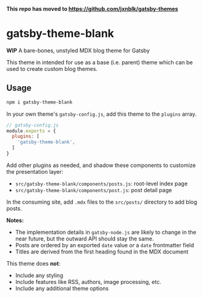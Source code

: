 
**This repo has moved to https://github.com/jxnblk/gatsby-themes**

# gatsby-theme-blank

**WIP** A bare-bones, unstyled MDX blog theme for Gatsby

This theme in intended for use as a base (i.e. parent) theme which can be used to create custom blog themes.

## Usage

```sh
npm i gatsby-theme-blank
```

In your own theme's `gatsby-config.js`, add this theme to the `plugins` array.

```js
// gatsby-config.js
module.exports = {
  plugins: [
    'gatsby-theme-blank',
  ]
}
```

Add other plugins as needed, and shadow these components to customize the presentation layer:

- `src/gatsby-theme-blank/components/posts.js`: root-level index page
- `src/gatsby-theme-blank/components/post.js`: post detail page

In the consuming site, add `.mdx` files to the `src/posts/` directory to add blog posts.

**Notes:**

- The implementation details in `gatsby-node.js` are likely to change in the near future, but the outward API should stay the same.
- Posts are ordered by an exported `date` value *or* a `date` frontmatter field
- Titles are derived from the first heading found in the MDX document

This theme does **not**:

- Include any styling
- Include features like RSS, authors, image processing, etc.
- Include any additional theme options
